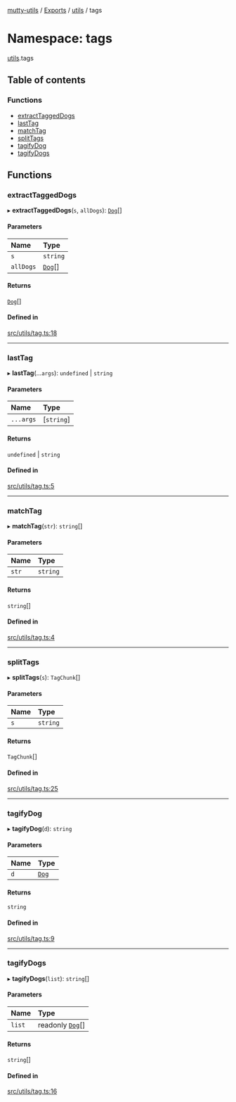 [mutty-utils](../README.md) / [Exports](../modules.md) / [utils](utils.md) / tags

# Namespace: tags

[utils](utils.md).tags

## Table of contents

### Functions

- [extractTaggedDogs](utils.tags.md#extracttaggeddogs)
- [lastTag](utils.tags.md#lasttag)
- [matchTag](utils.tags.md#matchtag)
- [splitTags](utils.tags.md#splittags)
- [tagifyDog](utils.tags.md#tagifydog)
- [tagifyDogs](utils.tags.md#tagifydogs)

## Functions

### extractTaggedDogs

▸ **extractTaggedDogs**(`s`, `allDogs`): [`Dog`](../interfaces/Dog.md)[]

#### Parameters

| Name | Type |
| :------ | :------ |
| `s` | `string` |
| `allDogs` | [`Dog`](../interfaces/Dog.md)[] |

#### Returns

[`Dog`](../interfaces/Dog.md)[]

#### Defined in

[src/utils/tag.ts:18](https://github.com/jonlaing/mutty-utils/blob/c9372b5/src/utils/tag.ts#L18)

___

### lastTag

▸ **lastTag**(...`args`): `undefined` \| `string`

#### Parameters

| Name | Type |
| :------ | :------ |
| `...args` | [`string`] |

#### Returns

`undefined` \| `string`

#### Defined in

[src/utils/tag.ts:5](https://github.com/jonlaing/mutty-utils/blob/c9372b5/src/utils/tag.ts#L5)

___

### matchTag

▸ **matchTag**(`str`): `string`[]

#### Parameters

| Name | Type |
| :------ | :------ |
| `str` | `string` |

#### Returns

`string`[]

#### Defined in

[src/utils/tag.ts:4](https://github.com/jonlaing/mutty-utils/blob/c9372b5/src/utils/tag.ts#L4)

___

### splitTags

▸ **splitTags**(`s`): `TagChunk`[]

#### Parameters

| Name | Type |
| :------ | :------ |
| `s` | `string` |

#### Returns

`TagChunk`[]

#### Defined in

[src/utils/tag.ts:25](https://github.com/jonlaing/mutty-utils/blob/c9372b5/src/utils/tag.ts#L25)

___

### tagifyDog

▸ **tagifyDog**(`d`): `string`

#### Parameters

| Name | Type |
| :------ | :------ |
| `d` | [`Dog`](../interfaces/Dog.md) |

#### Returns

`string`

#### Defined in

[src/utils/tag.ts:9](https://github.com/jonlaing/mutty-utils/blob/c9372b5/src/utils/tag.ts#L9)

___

### tagifyDogs

▸ **tagifyDogs**(`list`): `string`[]

#### Parameters

| Name | Type |
| :------ | :------ |
| `list` | readonly [`Dog`](../interfaces/Dog.md)[] |

#### Returns

`string`[]

#### Defined in

[src/utils/tag.ts:16](https://github.com/jonlaing/mutty-utils/blob/c9372b5/src/utils/tag.ts#L16)
